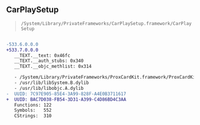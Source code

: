 ## CarPlaySetup

> `/System/Library/PrivateFrameworks/CarPlaySetup.framework/CarPlaySetup`

```diff

-533.6.0.0.0
+533.7.0.0.0
   __TEXT.__text: 0x46fc
   __TEXT.__auth_stubs: 0x340
   __TEXT.__objc_methlist: 0x314

   - /System/Library/PrivateFrameworks/ProxCardKit.framework/ProxCardKit
   - /usr/lib/libSystem.B.dylib
   - /usr/lib/libobjc.A.dylib
-  UUID: 7C97E905-85E4-3A99-828F-A4E0B3711617
+  UUID: BAC7D038-FB54-3D31-A399-C4D86BD4C3AA
   Functions: 122
   Symbols:   552
   CStrings:  310

```
